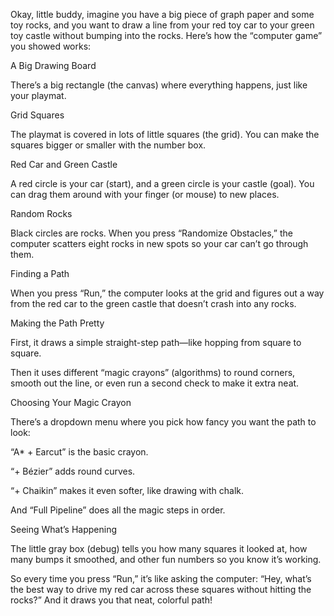 Okay, little buddy, imagine you have a big piece of graph paper and some toy rocks, and you want to draw a line from your red toy car to your green toy castle without bumping into the rocks. Here’s how the “computer game” you showed works:


A Big Drawing Board

There’s a big rectangle (the canvas) where everything happens, just like your playmat.

Grid Squares

The playmat is covered in lots of little squares (the grid). You can make the squares bigger or smaller with the number box.

Red Car and Green Castle

A red circle is your car (start), and a green circle is your castle (goal). You can drag them around with your finger (or mouse) to new places.

Random Rocks

Black circles are rocks. When you press “Randomize Obstacles,” the computer scatters eight rocks in new spots so your car can’t go through them.

Finding a Path

When you press “Run,” the computer looks at the grid and figures out a way from the red car to the green castle that doesn’t crash into any rocks.

Making the Path Pretty

First, it draws a simple straight-step path—like hopping from square to square.

Then it uses different “magic crayons” (algorithms) to round corners, smooth out the line, or even run a second check to make it extra neat.

Choosing Your Magic Crayon

There’s a dropdown menu where you pick how fancy you want the path to look:

“A* + Earcut” is the basic crayon.

“+ Bézier” adds round curves.

“+ Chaikin” makes it even softer, like drawing with chalk.

And “Full Pipeline” does all the magic steps in order.

Seeing What’s Happening

The little gray box (debug) tells you how many squares it looked at, how many bumps it smoothed, and other fun numbers so you know it’s working.

So every time you press “Run,” it’s like asking the computer: “Hey, what’s the best way to drive my red car across these squares without hitting the rocks?” And it draws you that neat, colorful path!
